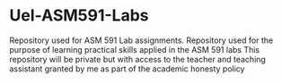# Uel-ASM591-Labs
Repository used for ASM 591 Lab assignments.
Repository used for the purpose of learning practical skills applied in the ASM 591 labs
This repository will be private but with access to the teacher and teaching assistant granted by me as part of the academic honesty policy
